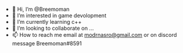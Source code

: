 - 👋 Hi, I’m @Breemoman
- 👀 I’m interested in game devolopment
- 🌱 I’m currently learning c++
- 💞️ I’m looking to collaborate on ...
- 📫 How to reach me email at modrnasro@gmail.com or on discord message Breemoman#8591

<!---
Breemoman/Breemoman is a ✨ special ✨ repository because its `README.md` (this file) appears on your GitHub profile.
You can click the Preview link to take a look at your changes.
--->
